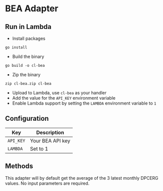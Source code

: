 # BEA Adapter

## Run in Lambda

- Install packages

```
go install
```

- Build the binary

```
go build -o cl-bea
```

- Zip the binary

```
zip cl-bea.zip cl-bea
```

- Upload to Lambda, use `cl-bea` as your handler
- Add the value for the `API_KEY` environment variable
- Enable Lambda support by setting the `LAMBDA` environment variable to `1`

## Configuration

| Key | Description |
|-----|-------------|
| `API_KEY` | Your BEA API key |
| `LAMBDA` | Set to 1 |

## Methods

This adapter will by default get the average of the 3 latest monthly DPCERG values.
No input parameters are required.
